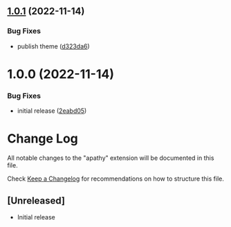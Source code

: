 ## [1.0.1](https://github.com/vberlier/apathy/compare/v1.0.0...v1.0.1) (2022-11-14)


### Bug Fixes

* publish theme ([d323da6](https://github.com/vberlier/apathy/commit/d323da6fe10ff4ac358bd113e76fe8b4ddb71cf5))

# 1.0.0 (2022-11-14)


### Bug Fixes

* initial release ([2eabd05](https://github.com/vberlier/apathy/commit/2eabd05fea42748671f97e619d6b897588a69e28))

# Change Log

All notable changes to the "apathy" extension will be documented in this file.

Check [Keep a Changelog](http://keepachangelog.com/) for recommendations on how to structure this file.

## [Unreleased]

- Initial release
